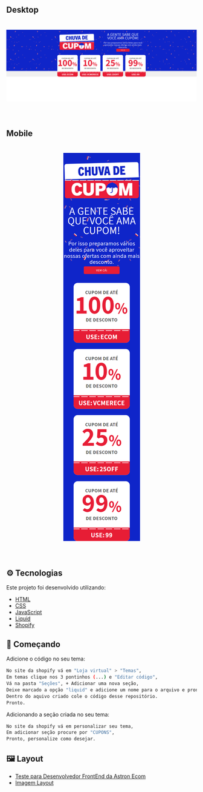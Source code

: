 ## Desktop

<h1 align="center">
    <img alt="Preview Desktop" title="Preview Desktop" src=".github/Desktop.png" />
</h1>

<br>

## Mobile

<h1 align="center">
    <img alt="Preview Mobile" title="Preview Mobile" src=".github/Mobile.png" />
</h1>

<br>

## ⚙️ Tecnologias

Este projeto foi desenvolvido utilizando:

- [HTML](https://developer.mozilla.org/pt-BR/docs/Web/HTML)
- [CSS](https://developer.mozilla.org/pt-BR/docs/Web/CSS)
- [JavaScript](https://developer.mozilla.org/pt-BR/docs/Web/JavaScript)
- [Liquid](http://docs.edools.com/file.03_conhecendo_o_liquid.html)
- [Shopify](https://www.shopify.com/br)

## 📌 Começando

Adicione o código no seu tema:

```bash
No site da shopify vá em "Loja virtual" > "Temas",
Em temas clique nos 3 pontinhos (...) e "Editar código",
Vá na pasta "Seções", + Adicionar uma nova seção,
Deixe marcado a opção "liquid" e adicione um nome para o arquivo e pronto,
Dentro do aquivo criado cole o código desse repositório.
Pronto.
```

Adicionando a seção criada no seu tema:

```bash
No site da shopify vá em personalizar seu tema,
Em adicionar seção procure por "CUPONS",
Pronto, personalize como desejar.
```

## 🖼️ Layout

- [Teste para Desenvolvedor FrontEnd da Astron Ecom](https://mm.tt/2141733701?t=WZBzUJIj62)
- [Imagem Layout](https://drive.google.com/file/d/1og7KPABBfA_yCb5leMN-dSKDpPCbI45g/view)
